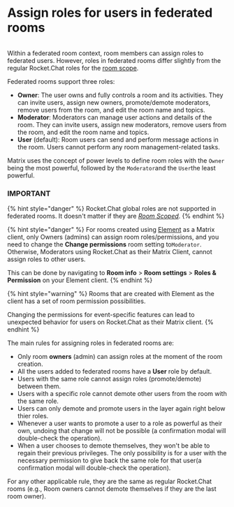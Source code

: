# Assign roles for users in federated rooms

<figure><img src="../../../../../../../.gitbook/assets/Premium.svg" alt=""><figcaption></figcaption></figure>

Within a federated room context, room members can assign roles to federated users. However, roles in federated rooms differ slightly from the regular Rocket.Chat roles for the [room scope](../../../../../../user-guides/rooms/room-roles.md).

Federated rooms support three roles:

* **Owner**: The user owns and fully controls a room and its activities. They can invite users, assign new owners, promote/demote moderators, remove users from the room, and edit the room name and topics.
* **Moderator**: Moderators can manage user actions and details of the room. They can invite users, assign new moderators, remove users from the room, and edit the room name and topics.
* **User** (default): Room users can send and perform message actions in the room. Users cannot perform any room management-related tasks.

Matrix uses the concept of power levels to define room roles with the `Owner` being the most powerful, followed by the `Moderator`and the `User`the least powerful.

### IMPORTANT

{% hint style="danger" %}
Rocket.Chat global roles are not supported in federated rooms. It doesn't matter if they are [_Room Scoped_](../../../../permissions/#scope-of-roles).
{% endhint %}

{% hint style="danger" %}
For rooms created using [Element](https://app.element.io/#/welcome) as a Matrix client, only Owners (admins) can assign room roles/permissions, and you need to change the **Change permissions** room setting to`Moderator`. Otherwise, Moderators using Rocket.Chat as their Matrix Client, cannot assign roles to other users.

This can be done by navigating to **Room info** > **Room settings** > **Roles & Permission** on your Element client.
{% endhint %}

{% hint style="warning" %}
Rooms that are created with Element as the client has a set of room permission possibilities.

Changing the permissions for event-specific features can lead to unexpected behavior for users on Rocket.Chat as their Matrix client.
{% endhint %}

The main rules for assigning roles in federated rooms are:

* Only room **owners** (admin) can assign roles at the moment of the room creation.
* All the users added to federated rooms have a **User** role by default.
* Users with the same role cannot assign roles (promote/demote) between them.
* Users with a specific role cannot demote other users from the room with the same role.
* Users can only demote and promote users in the layer again right below thier roles.
* Whenever a user wants to promote a user to a role as powerful as their own, undoing that change will not be possible (a confirmation modal will double-check the operation).
* When a user chooses to demote themselves, they won't be able to regain their previous privileges. The only possibility is for a user with the necessary permission to give back the same role for that user(a confirmation modal will double-check the operation).

For any other applicable rule, they are the same as regular Rocket.Chat rooms (e.g., Room owners cannot demote themselves if they are the last room owner).
